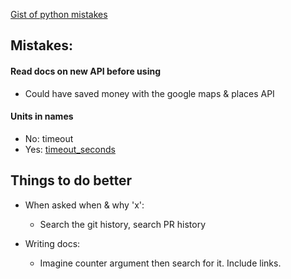 
[Gist of python mistakes](https://gist.github.com/bootandy/6fee9cf5f6e1cfc4484b0205464fee4f)


## Mistakes:
#### Read docs on new API before using
* Could have saved money with the google maps & places API 
  
#### Units in names
* No: timeout
* Yes: [timeout_seconds](https://ruudvanasseldonk.com/2022/03/20/please-put-units-in-names)
        
 
## Things to do better
* When asked when & why 'x':
  * Search the git history, search PR history
 
* Writing docs:
  * Imagine counter argument then search for it. Include links.

    
